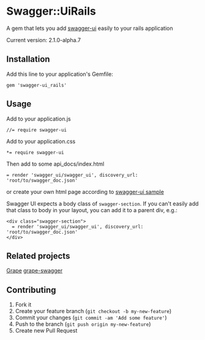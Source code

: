 # Swagger::UiRails

A gem that lets you add [swagger-ui](https://github.com/wordnik/swagger-ui) easily to your rails application

Current version: 2.1.0-alpha.7

## Installation

Add this line to your application's Gemfile:

    gem 'swagger-ui_rails'

## Usage

Add to your application.js

    //= require swagger-ui

Add to your application.css

    *= require swagger-ui

Then add to some api_docs/index.html

    = render 'swagger_ui/swagger_ui', discovery_url: 'root/to/swagger_doc.json'

or create your own html page according to [swagger-ui sample](https://github.com/wordnik/swagger-ui/blob/master/dist/index.html)

Swagger UI expects a body class of `swagger-section`. If you can't easily add that class to body in your layout, you can add it to a parent div, e.g.:

    <div class="swagger-section">
      = render 'swagger_ui/swagger_ui', discovery_url: 'root/to/swagger_doc.json'
    </div>

## Related projects

[Grape](https://github.com/intridea/grape)
[grape-swagger](https://github.com/tim-vandecasteele/grape-swagger)

## Contributing

1. Fork it
2. Create your feature branch (`git checkout -b my-new-feature`)
3. Commit your changes (`git commit -am 'Add some feature'`)
4. Push to the branch (`git push origin my-new-feature`)
5. Create new Pull Request
